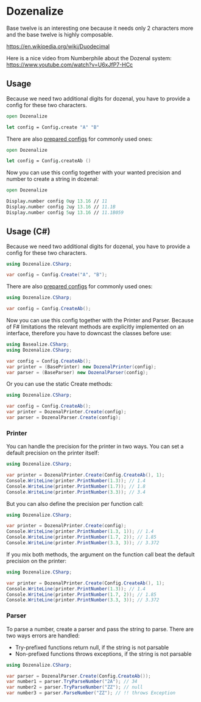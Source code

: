 # Dozenalize

Base twelve is an interesting one because it needs only 2 characters more and the base twelve is highly
composable.

https://en.wikipedia.org/wiki/Duodecimal

Here is a nice video from Numberphile about the Dozenal system:
https://www.youtube.com/watch?v=U6xJfP7-HCc

## Usage

Because we need two additional digits for dozenal, you have to provide a config for these two characters.

```fsharp
open Dozenalize

let config = Config.create "A" "B"
```

There are also [prepared configs](src/Dozenalize/Types.fs) for commonly used ones:
```fsharp
open Dozenalize

let config = Config.createAb ()
```

Now you can use this config together with your wanted precision and number to create a string in dozenal:

```fsharp
open Dozenalize

Display.number config 0uy 13.16 // 11
Display.number config 2uy 13.16 // 11.1B
Display.number config 5uy 13.16 // 11.1B059
```

## Usage (C#)

Because we need two additional digits for dozenal, you have to provide a config for these two characters.

```csharp
using Dozenalize.CSharp;

var config = Config.Create("A", "B");
```

There are also [prepared configs](src/Dozenalize/Api.fs) for commonly used ones:
```csharp
using Dozenalize.CSharp;

var config = Config.CreateAb();
```

Now you can use this config together with the Printer and Parser. Because of F# limitations
 the relevant methods are explicitly implemented on an interface, therefore you have
 to downcast the classes before use:

```csharp
using Basealize.CSharp;
using Dozenalize.CSharp;

var config = Config.CreateAb();
var printer = (BasePrinter) new DozenalPrinter(config);
var parser = (BaseParser) new DozenalParser(config);
```

Or you can use the static Create methods:

```csharp
using Dozenalize.CSharp;

var config = Config.CreateAb();
var printer = DozenalPrinter.Create(config);
var parser = DozenalParser.Create(config);
```

### Printer

You can handle the precision for the printer in two ways.
You can set a default precision on the printer itself:

```csharp
using Dozenalize.CSharp;

var printer = DozenalPrinter.Create(Config.CreateAb(), 1);
Console.WriteLine(printer.PrintNumber(1.3)); // 1.4
Console.WriteLine(printer.PrintNumber(1.7)); // 1.8
Console.WriteLine(printer.PrintNumber(3.3)); // 3.4
```

But you can also define the precision per function call:

```csharp
using Dozenalize.CSharp;

var printer = DozenalPrinter.Create(config);
Console.WriteLine(printer.PrintNumber(1.3, 1)); // 1.4
Console.WriteLine(printer.PrintNumber(1.7, 2)); // 1.85
Console.WriteLine(printer.PrintNumber(3.3, 3)); // 3.372
```

If you mix both methods, the argument on the function call beat the default precision on the printer:

```csharp
using Dozenalize.CSharp;

var printer = DozenalPrinter.Create(Config.CreateAb(), 1);
Console.WriteLine(printer.PrintNumber(1.3)); // 1.4
Console.WriteLine(printer.PrintNumber(1.7, 2)); // 1.85
Console.WriteLine(printer.PrintNumber(3.3, 3)); // 3.372
```

### Parser

To parse a number, create a parser and pass the string to parse.
There are two ways errors are handled:

* Try-prefixed functions return null, if the string is not parsable
* Non-prefixed functions throws exceptions, if the string is not parsable

```csharp
using Dozenalize.CSharp;

var parser = DozenalParser.Create(Config.CreateAb());
var number1 = parser.TryParseNumber("2A"); // 34
var number2 = parser.TryParseNumber("ZZ"); // null
var number3 = parser.ParseNumber("ZZ"); // !! throws Exception
```
